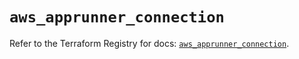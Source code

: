 # `aws_apprunner_connection`

Refer to the Terraform Registry for docs: [`aws_apprunner_connection`](https://registry.terraform.io/providers/hashicorp/aws/5.86.0/docs/resources/apprunner_connection).
